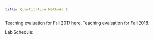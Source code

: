 ```yaml
---
title: Quantitative Methods I
---
```


Teaching evaluation for Fall 2017 [here](https://xxuan17.github.io/files/qm1-eval-fa18.pdf).
Teaching evaluation for Fall 2018.

Lab Schedule: 

